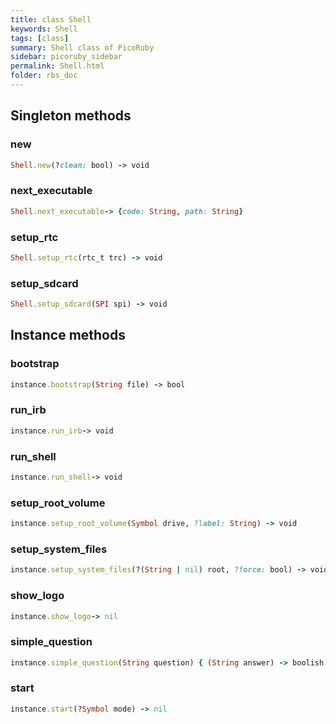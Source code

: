 ```yaml
---
title: class Shell
keywords: Shell
tags: [class]
summary: Shell class of PicoRuby
sidebar: picoruby_sidebar
permalink: Shell.html
folder: rbs_doc
---
```

## Singleton methods
### new

```ruby
Shell.new(?clean: bool) -> void
```
### next_executable

```ruby
Shell.next_executable-> {code: String, path: String}
```
### setup_rtc

```ruby
Shell.setup_rtc(rtc_t trc) -> void
```
### setup_sdcard

```ruby
Shell.setup_sdcard(SPI spi) -> void
```
## Instance methods
### bootstrap

```ruby
instance.bootstrap(String file) -> bool
```
### run_irb

```ruby
instance.run_irb-> void
```
### run_shell

```ruby
instance.run_shell-> void
```
### setup_root_volume

```ruby
instance.setup_root_volume(Symbol drive, ?label: String) -> void
```
### setup_system_files

```ruby
instance.setup_system_files(?(String | nil) root, ?force: bool) -> void
```
### show_logo

```ruby
instance.show_logo-> nil
```
### simple_question

```ruby
instance.simple_question(String question) { (String answer) -> boolish } -> void
```
### start

```ruby
instance.start(?Symbol mode) -> nil
```

